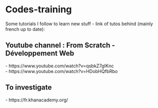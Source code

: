 # Codes-training
Some tutorials I follow to learn new stuff - link of tutos behind (mainly french up to date):

<h2>Youtube channel : From Scratch - Développement Web</h2>
- https://www.youtube.com/watch?v=qsbkZ7gIKnc
<br>
- https://www.youtube.com/watch?v=HDobHQfbRbo

<h2>To investigate</h2>
- https://fr.khanacademy.org/
